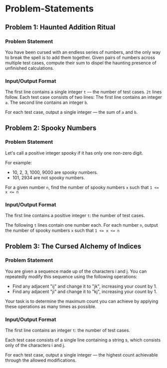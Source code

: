 # Problem-Statements

## Problem 1: Haunted Addition Ritual

### Problem Statement

You have been cursed with an endless series of numbers, and the only way to break the spell is to add them together. Given pairs of numbers across multiple test cases, compute their sum to dispel the haunting presence of unfinished calculations.

### Input/Output Format
The first line contains a single integer `t` — the number of test cases.
`2t` lines follow.
Each test case consists of two lines:
The first line contains an integer `a`.
The second line contains an integer `b`.

For each test case, output a single integer — the sum of `a` and `b`.

## Problem 2: Spooky Numbers

### Problem Statement

Let's call a positive integer spooky if it has only one non-zero digit.

For example: 
- 10, 2, 3, 1000, 9000 are spooky numbers.
- 101, 2934 are not spooky numbers.

For a given number `n`, find the number of spooky numbers `x` such that `1 <= x <= n`

### Input/Output Format

The first line contains a positive integer `t`: the number of test cases.

The following `t` lines contain one number each. For each number `n`, output the number of spooky numbers `x` such that `1 <= x <= n`

## Problem 3: The Cursed Alchemy of Indices

### Problem Statement

You are given a sequence made up of the characters i and j. You can repeatedly modify this sequence using the following operations:

- Find any adjacent "ij" and change it to "jk", increasing your count by 1.
- Find any adjacent "ji" and change it to "kj", increasing your count by 1.

Your task is to determine the maximum count you can achieve by applying these operations as many times as possible.

### Input/Output Format

The first line contains an integer `t`: the number of test cases.

Each test case consists of a single line containing a string s, which consists only of the characters i and j.

For each test case, output a single integer — the highest count achievable through the allowed modifications.

